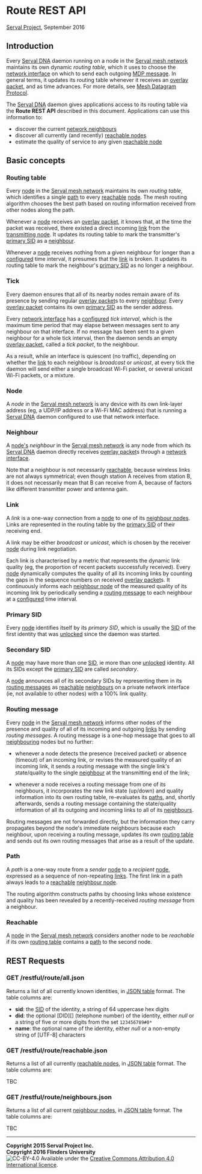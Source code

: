 Route REST API
==============
[Serval Project][], September 2016

Introduction
------------

Every [Serval DNA][] daemon running on a node in the [Serval mesh network][]
maintains its own dynamic *routing table*, which it uses to choose the [network
interface][] on which to send each outgoing [MDP message][].  In general terms,
it updates its routing table whenever it receives an [overlay packet][], and as
time advances.  For more details, see [Mesh Datagram Protocol][].

The [Serval DNA][] daemon gives applications access to its routing table via
the **Route REST API** described in this document.  Applications can use this
information to:

  * discover the current [network neighbours](#neighbour)
  * discover all currently (and recently) [reachable nodes](#reachable)
  * estimate the quality of service to any given [reachable node](#reachable)

Basic concepts
--------------

### Routing table

Every [node](#node) in the [Serval mesh network][] maintains its own *routing
table*, which identifies a single [path](#path) to every [reachable](#reachable)
[node](#node).  The mesh routing algorithm chooses the best path based on
routing information received from other nodes along the path.

Whenever a [node](#node) receives an [overlay packet][], it knows that, at the
time the packet was received, there existed a direct incoming [link](#link)
from the [transmitting node][transmitter].  It updates its routing table to
mark the transmitter's [primary SID](#primary-sid) as a [neighbour](#neighbour).

Whenever a [node](#node) receives nothing from a given neighbour for longer
than a [configured][] time interval, it presumes that the [link](#link) is
broken.  It updates its routing table to mark the neighbour's [primary
SID](#primary-sid) as no longer a neighbour.

### Tick

Every daemon ensures that all of its nearby nodes remain aware of its presence
by sending regular [overlay packet][]s to every [neighbour](#neighbour).  Every
[overlay packet][] contains its own [primary SID](#primary-sid) as the sender
address.

Every [network interface][] has a [configured][] *tick interval*, which is the
maximum time period that may elapse between messages sent to any neighbour on
that interface.  If no message has been sent to a given neighbour for a whole
tick interval, then the daemon sends an empty [overlay packet][], called a
*tick packet*, to the neighbour.

As a result, while an interface is quiescent (no traffic), depending on whether
the [link](#link) to each neighbour is *broadcast* or *unicast*, at every tick
the daemon will send either a single broadcast Wi-Fi packet, or several unicast
Wi-Fi packets, or a mixture.

### Node

A *node* in the [Serval mesh network][] is any device with its own link-layer
address (eg, a UDP/IP address or a Wi-Fi MAC address) that is running a [Serval
DNA][] daemon configured to use that network interface.

### Neighbour

A [node's](#node) *neighbour* in the [Serval mesh network][] is any node from
which its [Serval DNA][] daemon directly receives [overlay packet][]s through a
[network interface][].

Note that a neighbour is not necessarily [reachable](#reachable), because
wireless links are not always symmetrical; even though station A receives from
station B, it does not necessarily mean that B can receive from A, because of
factors like different transmitter power and antenna gain.

### Link

A *link* is a one-way connection from a [node](#node) to one of its [neighbour
nodes](#neighbour).  Links are represented in the routing table by the [primary
SID](#primary-sid) of their receiving end.

A link may be either *broadcast* or *unicast*, which is chosen by the receiver
[node](#node) during link negotiation.

Each link is characterised by a metric that represents the dynamic link quality
(eg, the proportion of recent packets successfully received).  Every
[node](#node) dynamically computes the quality of all its incoming links by
counting the gaps in the sequence numbers on received [overlay packet][]s.  It
continuously informs each [neighbour node](#neighbour) of the measured quality
of its incoming link by periodically sending a [routing
message](#routing-message) to each neighbour at a [configured][] time interval.

### Primary SID

Every [node](#node) identifies itself by its *primary SID*, which is usually
the [SID][] of the first identity that was [unlocked][] since the daemon was
started.

### Secondary SID

A [node](#node) may have more than one [SID][], ie more than one [unlocked][]
identity.  All its SIDs except the [primary SID](#primary-sid) are called
*secondary*.

A [node](#node) announces all of its secondary SIDs by representing them in its
[routing messages](#routing-message) as [reachable](#reachable)
[neighbours](#neighbour) on a private network interface (ie, not available to
other nodes) with a 100% link quality.

### Routing message

Every [node](#node) in the [Serval mesh network][] informs other nodes of the
presence and quality of all of its incoming and outgoing [links](#link) by
sending *routing messages*.  A routing message is a one-hop message that goes
to all [neighbouring](#neighbour) nodes but no further:

  * whenever a node detects the presence (received packet) or absence (timeout)
    of an incoming link, or revises the measured quality of an incoming link,
    it sends a routing message with the single link's state/quality to the
    single [neighbour](#neighbour) at the transmitting end of the link;

  * whenever a node receives a routing message from one of its neighbours, it
    incorporates the new link state (up/down) and quality information into its own
    routing table, re-evaluates its [paths](#path), and, shortly afterwards,
    sends a routing message containing the state/quality information of all its
    outgoing and incoming links to all of its [neighbours](#neighbour).

Routing messages are not forwarded directly, but the information they carry
propagates beyond the node's immediate neighbours because each neighbour, upon
receiving a routing message, updates its own [routing table](#routing-table)
and sends out its own routing messages that arise as a result of the update.

### Path

A *path* is a one-way route from a *sender* [node](#node) to a *recipient*
[node](#node), expressed as a sequence of non-repeating [links](#link).  The
first link in a path always leads to a [reachable](#reachable) [neighbour
node](#neighbour).

The routing algorithm constructs paths by choosing links whose existence and
quality has been revealed by a recently-received *routing message* from a
neighbour.

### Reachable

A [node](#node) in the [Serval mesh network][] considers another node to be
*reachable* if its own [routing table](#routing-table) contains a [path](#path)
to the second node.

REST Requests
-------------

### GET /restful/route/all.json

Returns a list of all currently known identities, in [JSON table][] format.
The table columns are:

*   **sid**: the [SID](#serval-id) of the identity, a string of 64 uppercase
    hex digits
*   **did**: the optional [DID][] (telephone number) of the identity, either
    *null* or a string of five or more digits from the set `123456789#0*`
*   **name**: the optional name of the identity, either *null* or a non-empty
    string of [UTF-8] characters

### GET /restful/route/reachable.json

Returns a list of all currently [reachable nodes](#reachable), in [JSON
table][] format.  The table columns are:

TBC

### GET /restful/route/neighbours.json

Returns a list of all current [neighbour nodes](#neighbour), in [JSON table][]
format.  The table columns are:

TBC

-----
**Copyright 2015 Serval Project Inc.**  
**Copyright 2016 Flinders University**  
![CC-BY-4.0](./cc-by-4.0.png)
Available under the [Creative Commons Attribution 4.0 International licence][CC BY 4.0].


[Serval Project]: http://www.servalproject.org/
[CC BY 4.0]: ../LICENSE-DOCUMENTATION.md
[Serval Mesh network]: http://developer.servalproject.org/dokuwiki/doku.php?id=content:tech:mesh_network
[Serval DNA]: ../README.md
[REST-API]: ./REST-API.md
[SID]: ./REST-API-Keyring.md#serval-id
[unlocked]: ./REST-API-Keyring.md#identity-unlocking
[overlay packet]: ./Mesh-Datagram-Protocol.md#overlay-packet
[sender]: ./Mesh-Datagram-Protocol.md#sender
[transmitter]: ./Mesh-Datagram-Protocol.md#transmitter
[MDP message]: ./Mesh-Datagram-Protocol.md#mdp-message
[broadcast]: ./Mesh-Datagram-Protocol.md#broadcast
[Mesh Datagram Protocol]: ./Mesh-Datagram-Protocol.md
[JSON table]: ./REST-API.md#json-table
[configured]: ./Servald-Configuration.md
[network interface]: ./Servald-Configuration.md#network-interfaces
[200]: ./REST-API.md#200-ok
[201]: ./REST-API.md#201-created
[202]: ./REST-API.md#202-accepted
[400]: ./REST-API.md#400-bad-request
[404]: ./REST-API.md#404-not-found
[419]: ./REST-API.md#419-authentication-timeout
[422]: ./REST-API.md#422-unprocessable-entity
[423]: ./REST-API.md#423-locked
[500]: ./REST-API.md#500-server-error
